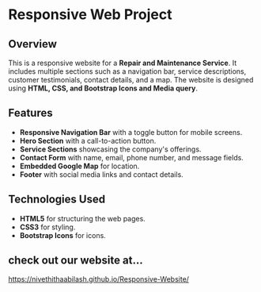 # Responsive Web Project

## Overview
This is a responsive website for a **Repair and Maintenance Service**. It includes multiple sections such as a navigation bar, service descriptions, customer testimonials, contact details, and a map. The website is designed using **HTML, CSS, and Bootstrap Icons and Media query**.

## Features
- **Responsive Navigation Bar** with a toggle button for mobile screens.
- **Hero Section** with a call-to-action button.
- **Service Sections** showcasing the company's offerings.
- **Contact Form** with name, email, phone number, and message fields.
- **Embedded Google Map** for location.
- **Footer** with social media links and contact details.

## Technologies Used
- **HTML5** for structuring the web pages.
- **CSS3** for styling.
- **Bootstrap Icons** for icons.

## check out our website at...
https://nivethithaabilash.github.io/Responsive-Website/


